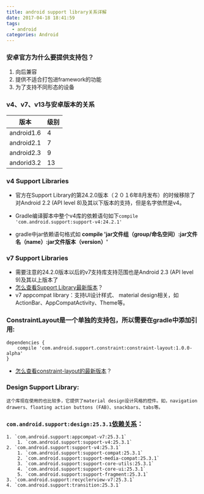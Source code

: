 ```yaml
---
title: android support library关系详解
date: 2017-04-18 18:41:59
tags:
  - android
categories: Android
---
```


### 安卓官方为什么要提供支持包？
1. 向后兼容
2. 提供不适合打包进framework的功能
3. 为了支持不同形态的设备

### v4、v7、v13与安卓版本的关系
版本 | 级别
--|--
android1.6 |  4
android2.1 |  7
android2.3 |  9
andorid3.2 | 13

### v4 Support Libraries
* 官方在Support Library的第24.2.0版本（２０１6年8月发布）的时候移除了对Android 2.2 (API level 8)及其以下版本的支持，但是名字依然是v4。

* Gradle编译脚本中整个v4库的依赖语句如下`compile 'com.android.support:support-v4:24.2.1'`
* gradle中jar依赖语句格式如 **compile 'jar文件组（group/命名空间）:jar文件名（name）:jar文件版本（version）'**


### v7 Support Libraries
* 需要注意的24.2.0版本以后的v7支持库支持范围也是Android 2.3 (API level 9)及其以上版本了
* [怎么查看Support Library最新版本](https://developer.android.com/topic/libraries/support-library/revisions.html)？
* v7 appcompat library：支持UI设计样式、 material design相关，如ActionBar、AppCompatActivity、Theme等。

### ConstraintLayout是一个单独的支持包，所以需要在gradle中添加引用:
```
dependencies {
    compile 'com.android.support.constraint:constraint-layout:1.0.0-alpha'
}
```
* [怎么查看constraint-layout的最新版本](http://stackoverflow.com/questions/39534070/how-can-i-get-the-latest-version-of-constraintlayout-for-android)？

### Design Support Library:
    这个库现在使用的也比较多，它提供了material design设计风格的控件。如，navigation drawers、floating action buttons (FAB)、snackbars、tabs等。

### `com.android.support:design:25.3.1`[依赖关系](http://blog.csdn.net/zhangquanit/article/details/54291374)：
    1. `com.android.support:appcompat-v7:25.3.1`
        1. `com.android.support:support-v4:25.3.1`
    2. `com.android.support:support-v4:25.3.1`
        1. `com.android.support:support-compat:25.3.1`
        2. `com.android.support:support-media-compat:25.3.1`
        3. `com.android.support:support-core-utils:25.3.1`
        4. `com.android.support:support-core-ui:25.3.1`
        5. `com.android.support:support-fragment:25.3.1`
    3. `com.android.support:recyclerview-v7:25.3.1`
    4. `com.android.support:transition:25.3.1`
